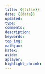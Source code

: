 ```yaml
---
title: {{title}}
date: {{date}}
updated:
type:
comments:
description:
keywords:
top_img:
mathjax:
katex:
aside:
aplayer:
highlight_shrink:
---
```

